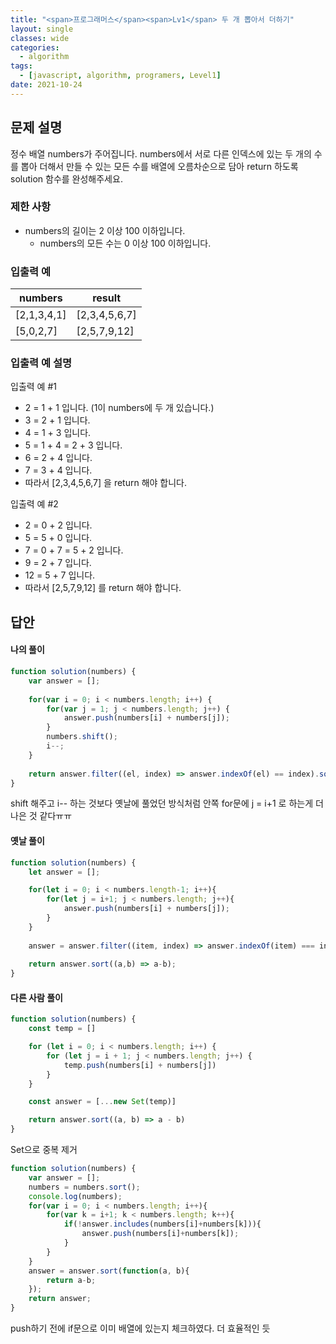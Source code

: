 ```yaml
---
title: "<span>프로그래머스</span><span>Lv1</span> 두 개 뽑아서 더하기"
layout: single
classes: wide
categories:
  - algorithm
tags:
  - [javascript, algorithm, programers, Level1]
date: 2021-10-24
---
```


## 문제 설명
정수 배열 numbers가 주어집니다. numbers에서 서로 다른 인덱스에 있는 두 개의 수를 뽑아 더해서 만들 수 있는 모든 수를 배열에 오름차순으로 담아 return 하도록 solution 함수를 완성해주세요.

### 제한 사항
* numbers의 길이는 2 이상 100 이하입니다.
  * numbers의 모든 수는 0 이상 100 이하입니다.

### 입출력 예

|numbers|result|
|-|-|
|[2,1,3,4,1]|[2,3,4,5,6,7]|
|[5,0,2,7]|[2,5,7,9,12]|

### 입출력 예 설명
입출력 예 #1
* 2 = 1 + 1 입니다. (1이 numbers에 두 개 있습니다.)
* 3 = 2 + 1 입니다.
* 4 = 1 + 3 입니다.
* 5 = 1 + 4 = 2 + 3 입니다.
* 6 = 2 + 4 입니다.
* 7 = 3 + 4 입니다.
* 따라서 [2,3,4,5,6,7] 을 return 해야 합니다.  
  
입출력 예 #2
* 2 = 0 + 2 입니다.
* 5 = 5 + 0 입니다.
* 7 = 0 + 7 = 5 + 2 입니다.
* 9 = 2 + 7 입니다.
* 12 = 5 + 7 입니다.
* 따라서 [2,5,7,9,12] 를 return 해야 합니다.

## 답안
#### 나의 풀이
```javascript
function solution(numbers) {
    var answer = [];
    
    for(var i = 0; i < numbers.length; i++) {
        for(var j = 1; j < numbers.length; j++) {
            answer.push(numbers[i] + numbers[j]);
        }
        numbers.shift();
        i--;
    }
    
    return answer.filter((el, index) => answer.indexOf(el) == index).sort((a, b) => a - b);
}
```
shift 해주고 i-- 하는 것보다 옛날에 풀었던 방식처럼 안쪽 for문에 j = i+1 로 하는게 더 나은 것 같다ㅠㅠ

#### 옛날 풀이
```javascript
function solution(numbers) {
    let answer = [];

    for(let i = 0; i < numbers.length-1; i++){
        for(let j = i+1; j < numbers.length; j++){
            answer.push(numbers[i] + numbers[j]);
        }
    }
    
    answer = answer.filter((item, index) => answer.indexOf(item) === index);
    
    return answer.sort((a,b) => a-b);
}
```

#### 다른 사람 풀이
```javascript
function solution(numbers) {
    const temp = []

    for (let i = 0; i < numbers.length; i++) {
        for (let j = i + 1; j < numbers.length; j++) {
            temp.push(numbers[i] + numbers[j])
        }
    }

    const answer = [...new Set(temp)]

    return answer.sort((a, b) => a - b)
}
```
Set으로 중복 제거

```javascript
function solution(numbers) {
    var answer = [];
    numbers = numbers.sort();
    console.log(numbers);
    for(var i = 0; i < numbers.length; i++){
        for(var k = i+1; k < numbers.length; k++){
            if(!answer.includes(numbers[i]+numbers[k])){
                answer.push(numbers[i]+numbers[k]);
            }
        }
    }
    answer = answer.sort(function(a, b){
        return a-b;
    });
    return answer;
}
```
push하기 전에 if문으로 이미 배열에 있는지 체크하였다. 더 효율적인 듯

